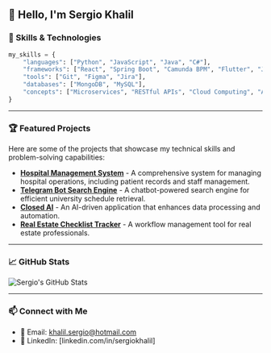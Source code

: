## 👋 Hello, I'm Sergio Khalil

### 🚀 Skills & Technologies

```python
my_skills = {
    "languages": ["Python", "JavaScript", "Java", "C#"],
    "frameworks": ["React", "Spring Boot", "Camunda BPM", "Flutter", "Jest"],
    "tools": ["Git", "Figma", "Jira"],
    "databases": ["MongoDB", "MySQL"],
    "concepts": ["Microservices", "RESTful APIs", "Cloud Computing", "Agile Methodologies"]
}
```

---

### 🏆 Featured Projects

Here are some of the projects that showcase my technical skills and problem-solving capabilities:

- **[Hospital Management System](https://github.com/sergiok10/Hospital-Management-System---HMS)** - A comprehensive system for managing hospital operations, including patient records and staff management.
- **[Telegram Bot Search Engine](https://github.com/sergiok10/telegram_bot_search_engine)** - A chatbot-powered search engine for efficient university schedule retrieval.
- **[Closed AI](https://github.com/sergiok10/Closed_AI)** - An AI-driven application that enhances data processing and automation.
- **[Real Estate Checklist Tracker](https://github.com/sergiok10/cs673team1-real-estate-checklist-tracker)** - A workflow management tool for real estate professionals.

---

### 📈 GitHub Stats

![Sergio's GitHub Stats](https://github-readme-stats.vercel.app/api?username=sergiok10&show_icons=true&theme=dark)

---

### 📫 Connect with Me

- 📧 Email: [khalil.sergio@hotmail.com](mailto:khalil.sergio@hotmail.com)
- 💼 LinkedIn: [linkedin.com/in/sergiokhalil]


